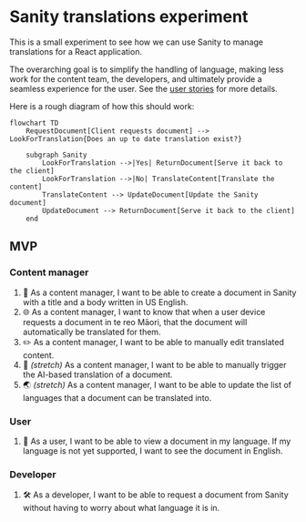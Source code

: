 # Sanity translations experiment

This is a small experiment to see how we can use Sanity to manage translations for a React application.

The overarching goal is to simplify the handling of language, making less work for the content team, the developers, and ultimately provide a seamless experience for the user. See the [user stories](#mvp) for more details.

Here is a rough diagram of how this should work:

```mermaid
flowchart TD
    RequestDocument[Client requests document] --> LookForTranslation{Does an up to date translation exist?}

    subgraph Sanity
        LookForTranslation -->|Yes| ReturnDocument[Serve it back to the client]
        LookForTranslation -->|No| TranslateContent[Translate the content]
        TranslateContent --> UpdateDocument[Update the Sanity document]
        UpdateDocument --> ReturnDocument[Serve it back to the client]
    end
```

## MVP

### Content manager

1. :memo: As a content manager, I want to be able to create a document in Sanity with a title and a body written in US English.
1. :globe_with_meridians: As a content manager, I want to know that when a user device requests a document in te reo Māori, that the document will automatically be translated for them.
1. :pencil2: As a content manager, I want to be able to manually edit translated content.
1. :robot: _(stretch)_ As a content manager, I want to be able to manually trigger the AI-based translation of a document.
1. :earth_asia: _(stretch)_ As a content manager, I want to be able to update the list of languages that a document can be translated into.

### User

1. :book: As a user, I want to be able to view a document in my language. If my language is not yet supported, I want to see the document in English.

### Developer

1. :hammer_and_wrench: As a developer, I want to be able to request a document from Sanity without having to worry about what language it is in.

